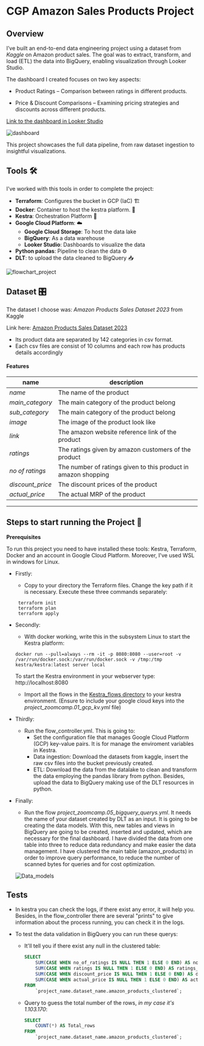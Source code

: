 # CGP Amazon Sales Products Project 
## Overview

I’ve built an end-to-end data engineering project using a dataset from *Kaggle* on Amazon product sales. The goal was to extract, transform, and load (ETL) the data into BigQuery, enabling visualization through Looker Studio.

The dashboard I created focuses on two key aspects:

* Product Ratings – Comparison between ratings in different products.

* Price & Discount Comparisons – Examining pricing strategies and discounts across different products.

[Link to the dashboard in Looker Studio](https://lookerstudio.google.com/reporting/5acd6f02-165f-44d7-9016-b6ba0766aeb9)

![dashboard](https://github.com/saraisab/Amazon_project_DE_saraisab/blob/main/images/dashboard.jpg)

This project showcases the full data pipeline, from raw dataset ingestion to insightful visualizations.

## Tools 🛠️

I've worked with this tools in order to complete the project:
* **Terraform**: Configures the bucket in GCP (IaC) 🏗️ 
* **Docker**: Container to host the kestra platform. 🐳
* **Kestra**: Orchestration Platform 🔄
* **Google Cloud Platform**: ☁️
    - **Google Cloud Storage**: To host the data lake
    - **BigQuery**: As a data warehouse 
    - **Looker Studio**: Dashboards to visualize the data 
* **Python pandas**: Pipeline to clean the data ⚙️
* **DLT**: to upload the data cleaned to BigQuery 📥

![flowchart_project](https://github.com/saraisab/Amazon_project_DE_saraisab/blob/main/images/Flowchart.jpeg)

## Dataset 🎛️
The dataset I choose was: *Amazon Products Sales Dataset 2023* from Kaggle

Link here: [Amazon Products Sales Dataset 2023](https://www.kaggle.com/datasets/lokeshparab/amazon-products-dataset/code)

- Its product data are separated by 142 categories in csv format.
- Each csv files are consist of 10 columns and each row has products details accordingly
#### Features
| name             | description                                                    |
| ---------------- | -------------------------------------------------------------- |
| _name_           | The name of the product                                        |
| _main_category_  | The main category of the product belong                        |
| _sub_category_   | The main category of the product belong                        |
| _image_          | The image of the product look like                             |
| _link_           | The amazon website reference link of the product               |
| _ratings_        | The ratings given by amazon customers of the product           |
| _no of ratings_  | The number of ratings given to this product in amazon shopping |
| _discount_price_ | The discount prices of the product                             |
| _actual_price_   | The actual MRP of the product                                  |


----

## Steps to start running the Project 🚀

**Prerequisites**

To run this project you need to have installed these tools: Kestra, Terraform, Docker and an account in Google Cloud Platform. Moreover, I've used WSL in windows for Linux.

* Firstly: 
    * Copy to your directory the Terraform files. Change the key path if it is necessary. Execute these three commands separately:
   ```
    terraform init
    terraform plan
    terraform apply
    ```
* Secondly:
    * With docker working, write this in the subsystem Linux to start the Kestra platform:
    ```
    docker run --pull=always --rm -it -p 8080:8080 --user=root -v /var/run/docker.sock:/var/run/docker.sock -v /tmp:/tmp kestra/kestra:latest server local
    ```
    To start the Kestra environment in your webserver type:
    http://localhost:8080
    * Import all the flows in the [Kestra_flows directory](https://github.com/saraisab/Amazon_project_DE_saraisab/tree/main/Kestra_flows) to your kestra environment.
    (Ensure to include your google cloud keys into the *project_zoomcamp.01_gcp_kv.yml* file)

* Thirdly:
    * Run the flow_controller.yml. This is going to:
        * Set the configuration file that manages Google Cloud Platform (GCP) key-value pairs. It is for manage the enviroment variables in Kestra.
        * Data ingestion: Download the datasets from kaggle, insert the raw csv files into the bucket previously created.  
        * ETL: Download the data from the datalake to clean and transform the data employing the pandas library from python. Besides, upload the data to BigQuery making use of the DLT resources in python.
* Finally:
    * Run the flow *project_zoomcamp.05_bigquery_querys.yml*. It needs the name of your dataset created by DLT as an input. It is going to be creating the data models. With this, new tables and views in BigQuery are going to be created, inserted and updated, which are necessary for the final dashboard. I have divided the data from one table into three to reduce data redundancy and make easier the data management. I have clustered the main table (amazon_products) in order to improve query performance, to reduce the number of scanned bytes for queries and for cost optimization. 

    ![Data_models](https://github.com/saraisab/Amazon_project_DE_saraisab/blob/main/images/sql_models.jpeg)

## Tests
* In kestra you can check the logs, if there exist any error, it will help you. Besides, in the flow_controller there are several "prints" to give information about the process running, you can check it in the logs.

* To test the data validation in BigQuery you can run these querys:
    * It'll tell you if there exist any null in the clustered table:
        ```sql
        SELECT 
            SUM(CASE WHEN no_of_ratings IS NULL THEN 1 ELSE 0 END) AS no_of_ratings_null,
            SUM(CASE WHEN ratings IS NULL THEN 1 ELSE 0 END) AS ratings_null,
            SUM(CASE WHEN discount_price IS NULL THEN 1 ELSE 0 END) AS discount_price_null,
            SUM(CASE WHEN actual_price IS NULL THEN 1 ELSE 0 END) AS actual_price_null
        FROM 
            `project_name.dataset_name.amazon_products_clustered`;
        ```

    * Query to guess the total number of the rows, *in my case it's 1.103.170*:
        ```sql
        SELECT 
            COUNT(*) AS Total_rows
        FROM 
            `project_name.dataset_name.amazon_products_clustered`;
        ```